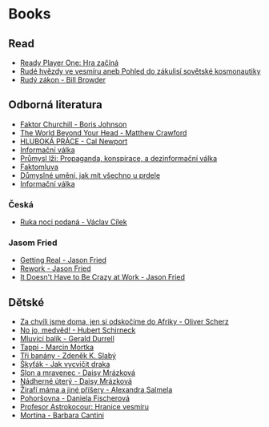 # Books

## Read

* [Ready Player One: Hra začíná](https://www.databazeknih.cz/knihy/ready-player-one-hra-zacina-290983)
* [Rudé hvězdy ve vesmíru aneb Pohled do zákulisí sovětské kosmonautiky](http://www.databazeknih.cz/knihy/rude-hvezdy-ve-vesmiru-aneb-pohled-do-zakulisi-sovetske-kosmonautiky-220823)
* [Rudý zákon - Bill Browder](http://www.databazeknih.cz/knihy/rudy-zakon-240925)

## Odborná literatura

* [Faktor Churchill - Boris Johnson](http://www.databazeknih.cz/knihy/faktor-churchill-299200)
* [The World Beyond Your Head - Matthew Crawford](https://www.amazon.com/World-Beyond-Your-Head-Distraction/dp/0374535914)
* [HLUBOKÁ PRÁCE - Cal Newport](https://www.melvil.cz/kniha-hluboka-prace/)
* [Informační válka](https://www.kosmas.cz/knihy/238660/informacni-valka/)
* [Průmysl lži: Propaganda, konspirace, a dezinformační válka](https://www.kosmas.cz/knihy/238394/prumysl-lzi/)
* [Faktomluva](https://www.melvil.cz/kniha-faktomluva/)
* [Důmyslné umění, jak mít všechno u prdele](https://www.databazeknih.cz/knihy/dumyslne-umeni-jak-mit-vsechno-u-prdele-351608)
* [Informační válka](https://www.alza.cz/media/informacni-valka-d5246169.ht``m)

### Česká 
* [Ruka noci podaná - Václav Cílek](https://kosmas.cz/knihy/250595/ruka-noci-podana/)
### Jasom Fried

* [Getting Real - Jason Fried](https://www.amazon.com/gp/product/0578012812/)
* [Rework - Jason Fried](https://www.amazon.com/gp/product/0307463745/)
* [It Doesn't Have to Be Crazy at Work - Jason Fried](https://www.amazon.com/gp/product/B079WV79TK/)

## Dětské

* [Za chvíli jsme doma, jen si odskočíme do Afriky - Oliver Scherz](https://www.kosmas.cz/knihy/203684/za-chvili-jsme-doma-jen-si-odskocime-do-afriky/)
* [No jo, medvěd! - Hubert Schirneck ](https://www.kosmas.cz/knihy/187917/no-jo-medved/)
* [Mluvící balík - Gerald Durrell](https://www.kosmas.cz/knihy/188752/mluvici-balik/)
* [Tappi - Marcin Mortka](https://www.kosmas.cz/autor/49584/marcin-mortka/)
* [Tři banány - Zdeněk K. Slabý](https://www.kosmas.cz/knihy/202768/tri-banany/)
* [Škyťák - Jak vycvičit draka](https://www.kosmas.cz/autor/47537/cressida-cowellova/)
* [Slon a mravenec - Daisy Mrázková](https://www.kosmas.cz/knihy/189941/slon-a-mravenec/)
* [Nádherné úterý - Daisy Mrázková](https://www.kosmas.cz/knihy/199609/nadherne-utery/)
* [Žirafí máma a jiné příšery - Alexandra Salmela](https://www.kosmas.cz/knihy/208297/zirafi-mama-a-jine-prisery/)
* [Pohoršovna - Daniela Fischerová](https://www.kosmas.cz/knihy/197879/pohorsovna/)
* [Profesor Astrokocour: Hranice vesmíru](https://www.kosmas.cz/knihy/236381/profesor-astrokocour-hranice-vesmiru/)
* [Mortina - Barbara Cantini](https://www.databazeknih.cz/knihy/mortina-mortina-388556)

<!--

# Books

- Neil Gaim - Karolína
- Richard Dawkins - Příběh předka
- Olivier Truc - Poslední Laponec
- Eric Abrahamson a David H. Freedman - Báječný chaos - Shrytý půvab nepořádku
- Zamrzlá evoluce aneb je to jinak, pane Darwin - Flegr Jaroslav
- Peter Thiel - Zero to One 

# Logo types by @draplin
- Alphabetical Designs (Trademarks and Symbols) - Yasaburo Kuwayama
- Symbolical Designs (Trademarks and Symbols) - Yasaburo Kuwayama
- Aaron Draplin - http://draplin.com/ @draplin
- Aaron Draplin Takes On a Logo Design Challenge - http://vimeo.com/113751583
- America Is F*cked.......(Graphically at least) - http://vimeo.com/1465284
- David E. Carter is an entrepreneur and writer on graphic design, logo design, and corporate branding. He has written many trademark and logo books. http://logobooks.com/

-->